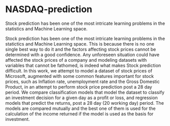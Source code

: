 # NASDAQ-prediction
Stock prediction has been one of the most intricate learning problems in the statistics and Machine Learning space.

Stock prediction has been one of the most intricate
learning problems in the statictics and Machine Learning space.
This is because there is no one single best way to do it
and the factors affecting stock prices cannot be determined
with a good confidence. Any unforeseen situation could have
affected the stock prices of a company and modeling datasets
with variables that cannot be fathomed, is indeed what makes
Stock prediction difficult. In this work, we attempt to model
a dataset of stock prices of Microsoft, augmented with some
common features important for stock prices, such as Inflation
rate, unemployment rate and the Gross Domestic Product, in
an attempt to perform stock price prediction post a 28 day
period. We compare classification models that model the dataset
to classify an investment decision for a given day as a profit or
loss, and regression models that predict the returns, post a 28
day (20 working day) period. The models are compared mutually
and the best one of them is used for the calculation of the income
returned if the model is used as the basis for investment.

